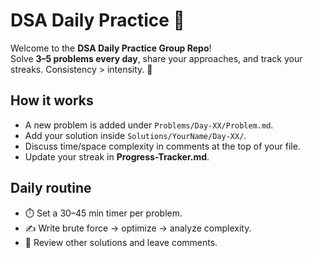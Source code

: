 # DSA Daily Practice 🚀

Welcome to the **DSA Daily Practice Group Repo**!  
Solve **3–5 problems every day**, share your approaches, and track your streaks. Consistency > intensity. 💪

## How it works
- A new problem is added under `Problems/Day-XX/Problem.md`.
- Add your solution inside `Solutions/YourName/Day-XX/`.  
- Discuss time/space complexity in comments at the top of your file.  
- Update your streak in **Progress-Tracker.md**.


## Daily routine
- ⏱️ Set a 30–45 min timer per problem.
- ✍️ Write brute force → optimize → analyze complexity.
- 🔁 Review other solutions and leave comments.


